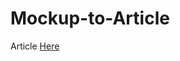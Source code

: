 # Mockup-to-Article
Article [Here](https://cdn.rawgit.com/ITReema/Mockup-to-Article/8d478f10/index.html)
